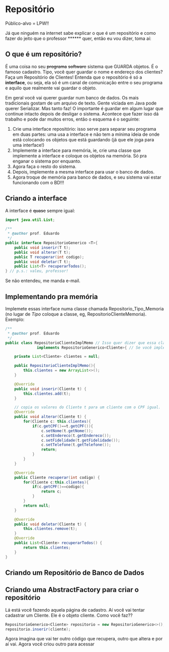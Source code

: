 # Repositório

Público-alvo = LPW!!

Já que ninguém na internet sabe explicar o que é um repositório e como fazer do jeito que o professor ****** quer, então eu vou dizer, toma aí:

## O que é um repositório?

É uma coisa no seu ~~programa~~ ~~software~~ sistema que GUARDA objetos. É o famoso cadastro. Tipo, você quer guardar o nome e endereço dos clientes? Faça um Repositório de Clientes! Entenda que o repositório é só a __interface__, ou seja, ela só é um canal de comunicação entre o seu programa e aquilo que realmente vai guardar o objeto.

Em geral você vai querer guardar num banco de dados. Os mais tradicionais gostam de um arquivo de texto. Gente viciada em Java pode querer Serializar. Mas tanto faz! O importante é guardar em algum lugar que continue intacto depois de desligar o sistema. Acontece que fazer isso dá trabalho e pode dar muitos erros, então o esquema é o seguinte:

1. Crie uma interface repositório: isso serve para separar seu programa em duas partes: uma usa a interface e não tem a mínima ideia de onde está colocando os objetos que está guardando (já que ele joga para uma interface!)
2. Implemente a interface para memória, ie, crie uma classe que implemente a interface e coloque os objetos na memória. Só pra enganar o sistema por enquanto.
3. Agora faça o resto do sistema.
4. Depois, implemente a mesma interface para usar o banco de dados.
5. Agora troque de memória para banco de dados, e seu sistema vai estar funcionando com o BD!!!

## Criando a interface

A interface é ~~quase~~ sempre igual:

````java
import java.util.List;

/**
 * @author prof. Eduardo
 */
public interface RepositorioGenerico <T>{
    public void inserir(T t);
    public void alterar(T t);
    public T recuperar(int codigo);
    public void deletar(T t);
    public List<T> recuperarTodos();
} // p.s.: valeu, professor!
````

Se não entendeu, me manda e-mail.


## Implementando pra memória

Implemete essas interface numa classe chamada Repositorio_Tipo_Memoria (no lugar de _Tipo_ coloque a classe, eg, RepositorioClienteMemoria). Exemplo:

````java
/**
 * @author prof. Eduardo
 */
public class RepositorioClienteImplMemo // Isso quer dizer que essa classe é um Repositório de objetos da Classe Cliente que os guarda na memória
              implements RepositorioGenerico<Cliente>{ // Se você implementar um pra DB, ele funciona do mesmo jeito

    private List<Cliente> clientes = null;

    public RepositorioClienteImplMemo(){
        this.clientes = new ArrayList<>();
    }

    @Override
    public void inserir(Cliente t) {
        this.clientes.add(t);
    }

    // copia os valores do Cliente t para um cliente com o CPF igual.
    @Override
    public void alterar(Cliente t) {
        for(Cliente c: this.clientes){
            if(c.getCPF()==t.getCPF()){
                c.setNome(t.getNome());
                c.setEndereco(t.getEndereco());
                c.setFidelidade(t.getFidelidade());
                c.setTelefone(t.getTelefone());
                return;
            }
        }
    }

    @Override
    public Cliente recuperar(int codigo) {
        for(Cliente c:this.clientes){
            if(c.getCPF()==codigo){
                return c;
            }
        }
        return null;
    }

    @Override
    public void deletar(Cliente t) {
        this.clientes.remove(t);
    }
    @Override
    public List<Cliente> recuperarTodos() {
        return this.clientes;
    }
}
````

## Criando um Repositório de Banco de Dados

## Criando uma AbstractFactory para criar o repositório

Lá está  você fazendo aquela página de cadastro. Aí você vai tentar cadastrar um Cliente. Ele é o objeto cliente. Como você faz??

````java
RepositorioGenerico<Cliente> repositorio = new RepositorioGenerico<>();
repositorio.inserir(cliente);
````

Agora imagina que vai ter outro código que recupera, outro que altera e por aí vai. Agora você criou outro para acessar
